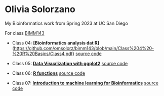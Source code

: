# Olivia Solorzano
My Bioinformatics work from Spring 2023 at UC San Diego

For class [BIMM143](https://bioboot.github.io/bimm143_S23/)

- Class 04: **[Bioinformatics analysis dat R]**(https://github.com/omsolorz/bimm143/blob/main/Class%204%20-%20R%20Basics/Class4.pdf) [source code](https://github.com/omsolorz/bimm143/blob/main/Class%204%20-%20R%20Basics/Class4.R)

- Class 05: [**Data Visualization with ggplot2**](https://github.com/omsolorz/bimm143/blob/main/Class05/Class5QuartoDoc.pdf) [source code](https://github.com/omsolorz/bimm143/blob/main/Class05/Class5QuartoDoc.qmd)

- Class 06: [**R functions**](https://github.com/omsolorz/bimm143/blob/main/Class06/Class06Hw.pdf) [source code](https://github.com/omsolorz/bimm143/blob/main/Class06/Class06Hw.qmd)

- Class 07: [**Introduction to machine learning for Bioinformatics**](https://github.com/omsolorz/bimm143/blob/main/class07/Class07.pdf) [source code](https://github.com/omsolorz/bimm143/blob/main/class07/Class07.qmd)


